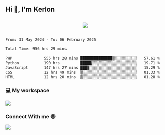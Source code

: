## Hi 👋, I'm Kerlon

<p align="center" style="margin: 30px;">
 
 <img src="https://skillicons.dev/icons?i=html,css,bootstrap,js,nodejs,jquery,python,flask,php,mysql,lua,sqlite,firebase">


</p>
<!--START_SECTION:waka-->

```txt
From: 31 May 2024 - To: 06 February 2025

Total Time: 956 hrs 29 mins

PHP              555 hrs 28 mins ██████████████▒░░░░░░░░░░   57.61 %
Python           190 hrs         █████░░░░░░░░░░░░░░░░░░░░   19.71 %
JavaScript       147 hrs 27 mins ███▓░░░░░░░░░░░░░░░░░░░░░   15.29 %
CSS              12 hrs 49 mins  ▒░░░░░░░░░░░░░░░░░░░░░░░░   01.33 %
HTML             12 hrs 20 mins  ▒░░░░░░░░░░░░░░░░░░░░░░░░   01.28 %
```

<!--END_SECTION:waka-->


<p align="center">
 <h3>💻 My workspace</h3>
    <img src="https://skillicons.dev/icons?i=mint" />
</p>

<p align="center">
 <h3>Connect With me 😄</h3> 
    <a href="https://www.linkedin.com/in/kerlon-fernandes"><img src="https://skillicons.dev/icons?i=linkedin" />
  </a>
</p>



